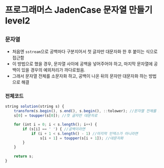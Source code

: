 # 프로그래머스 JadenCase 문자열 만들기 level2
`문자열`
--- 
- 처음엔 `sstream`으로 공백마다 구분지어서 첫 글자만 대문자화 한 후 붙이는 식으로 접근함
- 이 방법으로 했을 경우, 문자열 사이에 공백을 넣어주어야 하고, 마지막 문자열에 공백이 있을 경우의 예외처리가 까다로웠음.
- 그래서 문자열 전체를 소문자화 하고, 공백이 나온 뒤의 문자만 대문자화 하는 방법으로 해결

### 전체코드
```jsx
string solution(string s) {
	transform(s.begin(), s.end(), s.begin(), ::tolower); //문자열 전체를 소문자화
	s[0] = toupper(s[0]); //첫 글자만 대문자로

	for (int i = 0; i < s.length(); i++) {
		if (s[i] == ' ') { //공백이라면
			if (i + 1 < s.length() - 1) //마지막 인덱스가 아니라면
				s[i + 1] = toupper(s[i + 1]); //대문자화
		}
	}
	
	return s;
}
```
